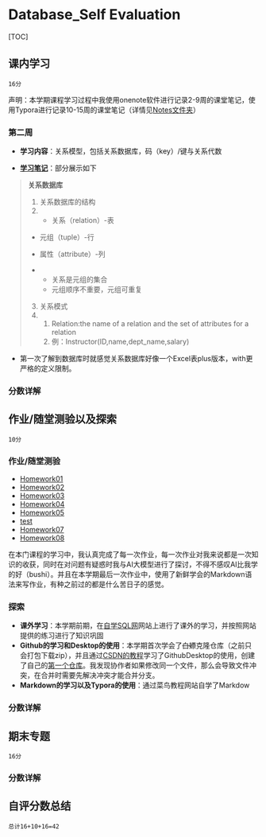 # Database_Self Evaluation

[TOC]



## 课内学习

`16分`

声明：本学期课程学习过程中我使用onenote软件进行记录2-9周的课堂笔记，使用Typora进行记录10-15周的课堂笔记（详情见[Notes文件夹](https://github.com/SrilankaDyingDark/Database_SelfEvaluation/tree/main/Notes)）

### 第二周

- **学习内容**：关系模型，包括关系数据库，码（key）/键与关系代数

- **[学习笔记](https://github.com/SrilankaDyingDark/Database_SelfEvaluation/blob/main/Notes/%E5%85%B3%E7%B3%BB%E6%A8%A1%E5%9E%8B.one)**：部分展示如下

> **关系数据库**
>
> 1. 关系数据库的结构
>2. - 关系（relation）-表
> 
>   - 元组（tuple）-行
> 
>   - 属性（attribute）-列
> 
>   - - 关系是元组的集合
>      - 元组顺序不重要，元组可重复
> 3. 关系模式
>4. 1. Relation:the name of a relation and the set of  attributes for a relation
>    2. 例：Instructor(ID,name,dept_name,salary)

- 第一次了解到数据库时就感觉关系数据库好像一个Excel表plus版本，with更严格的定义限制。

### 分数详解



## 作业/随堂测验以及探索

`10分`

### 作业/随堂测验

- [Homework01](https://github.com/SrilankaDyingDark/Database_SelfEvaluation/blob/main/Homework%26Test/%E7%AC%AC%E4%B8%80%E6%AC%A1%E4%BD%9C%E4%B8%9A.docx)
- [Homework02](https://github.com/SrilankaDyingDark/Database_SelfEvaluation/blob/main/Homework%26Test/%E7%AC%AC%E4%BA%8C%E6%AC%A1%E4%BD%9C%E4%B8%9A.docx)
- [Homework03](https://github.com/SrilankaDyingDark/Database_SelfEvaluation/blob/main/Homework%26Test/%E7%AC%AC%E4%B8%89%E6%AC%A1%E4%BD%9C%E4%B8%9A.docx)
- [Homework04](https://github.com/SrilankaDyingDark/Database_SelfEvaluation/blob/main/Homework%26Test/%E7%AC%AC%E5%9B%9B%E6%AC%A1%E4%BD%9C%E4%B8%9A.docx)
- [Homework05](https://github.com/SrilankaDyingDark/Database_SelfEvaluation/blob/main/Homework%26Test/%E7%AC%AC%E4%BA%94%E6%AC%A1%E4%BD%9C%E4%B8%9A.docx)
- [test](https://github.com/SrilankaDyingDark/Database_SelfEvaluation/blob/main/Homework%26Test/%E8%AF%BE%E5%A0%82%E6%B5%8B%E8%AF%95.docx)
- [Homework07](https://github.com/SrilankaDyingDark/Database_SelfEvaluation/blob/main/Homework%26Test/%E7%AC%AC%E5%85%AD%E6%AC%A1%E4%BD%9C%E4%B8%9A.docx)
- [Homework08](https://github.com/SrilankaDyingDark/Database_SelfEvaluation/blob/main/Homework%26Test/%E7%AC%AC8%E6%AC%A1%E4%BD%9C%E4%B8%9A.md)

在本门课程的学习中，我认真完成了每一次作业，每一次作业对我来说都是一次知识的收获，同时在对问题有疑惑时我与AI大模型进行了探讨，不得不感叹AI比我学的好（bushi）。并且在本学期最后一次作业中，使用了新鲜学会的Markdown语法来写作业，有种之前过的都是什么苦日子的感觉。

### 探索

- **课外学习**：本学期前期，在[自学SQL网](http://www.xuesql.cn/lesson/select_queries_with_constraints)网站上进行了课外的学习，并按照网站提供的练习进行了知识巩固
- **Github的学习和Desktop的使用**：本学期首次学会了~~白嫖~~克隆仓库（之前只会打包下载zip），并且通过[CSDN的教程](https://blog.csdn.net/TYRA9/article/details/144791691)学习了GithubDesktop的使用，创建了自己的[第一个仓库](https://github.com/SrilankaDyingDark/xyj2077)。我发现协作者如果修改同一个文件，那么会导致文件冲突，在合并时需要先解决冲突才能合并分支。
- **Markdown的学习以及Typora的使用**：通过菜鸟教程网站自学了Markdow

### 分数详解

## 期末专题

`16分`

### 分数详解

## 自评分数总结

`总计16+10+16=42`
